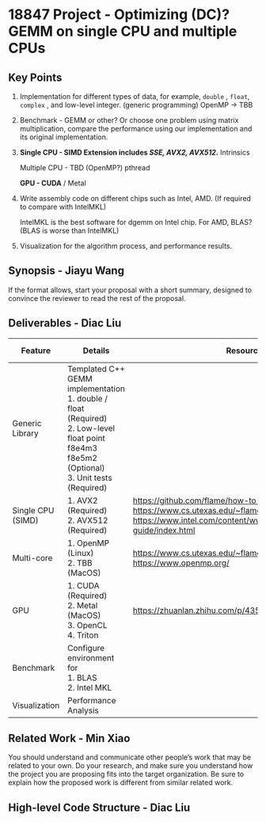 # 18847 Project - Optimizing (DC)? GEMM on single CPU and multiple CPUs

## Key Points

1. Implementation for different types of data, for example, `double` , `float`, `complex` , and low-level integer. (generic programming) OpenMP -> TBB

2. Benchmark - GEMM or other? Or choose one problem using matrix multiplication, compare the performance using our implementation and its original implementation. 

3. **Single CPU - SIMD Extension includes *SSE, AVX2, AVX512*.** Intrinsics 

   Multiple CPU - TBD (OpenMP?) pthread

   **GPU - CUDA** / Metal 

4. Write assembly code on different chips such as Intel, AMD. (If required to compare with IntelMKL) 

   IntelMKL is the best software for dgemm on Intel chip. For AMD, BLAS? (BLAS is worse than IntelMKL) 

5. Visualization for the algorithm process, and performance results.

 ## Synopsis - Jiayu Wang

If the format allows, start your proposal with a short summary, designed to convince the reviewer to read the rest of the proposal.

## Deliverables - Diac Liu

| Feature           | Details                                                      | Resources                                                    | Estimated Time | Assignee |
| ----------------- | ------------------------------------------------------------ | ------------------------------------------------------------ | -------------- | -------- |
| Generic Library   | Templated C++ GEMM implementation<br />1. double / float (Required)<br />2. Low-level float point f8e4m3 f8e5m2 (Optional)<br />3. Unit tests (Required) |                                                              | 4 hours        |          |
| Single CPU (SIMD) | 1. AVX2 (Required)<br />2. AVX512 (Required)                 | https://github.com/flame/how-to-optimize-gemm<br />https://www.cs.utexas.edu/~flame/pubs/GotoTOMS_final.pdf<br />https://www.intel.com/content/www/us/en/docs/intrinsics-guide/index.html | -              |          |
| Multi-core        | 1. OpenMP (Linux) <br />2. TBB (MacOS)                       | https://www.cs.utexas.edu/~flame/pubs/blis3_ipdps14.pdf<br />https://www.openmp.org/ | -              |          |
| GPU               | 1. CUDA (Required)<br />2. Metal (MacOS)<br />3. OpenCL<br />4. Triton | https://zhuanlan.zhihu.com/p/435908830                       | -              |          |
| Benchmark         | Configure environment for <br />1. BLAS<br />2. Intel MKL    |                                                              | 2 hours        |          |
| Visualization     | Performance Analysis                                         |                                                              | 2 hours        |          |

## Related Work - Min Xiao

You should understand and communicate other people’s work that may be related to your own. Do your research, and make sure you understand how the project you are proposing fits into the target organization. Be sure to explain how the proposed work is different from similar related work.

## High-level Code Structure - Diac Liu

